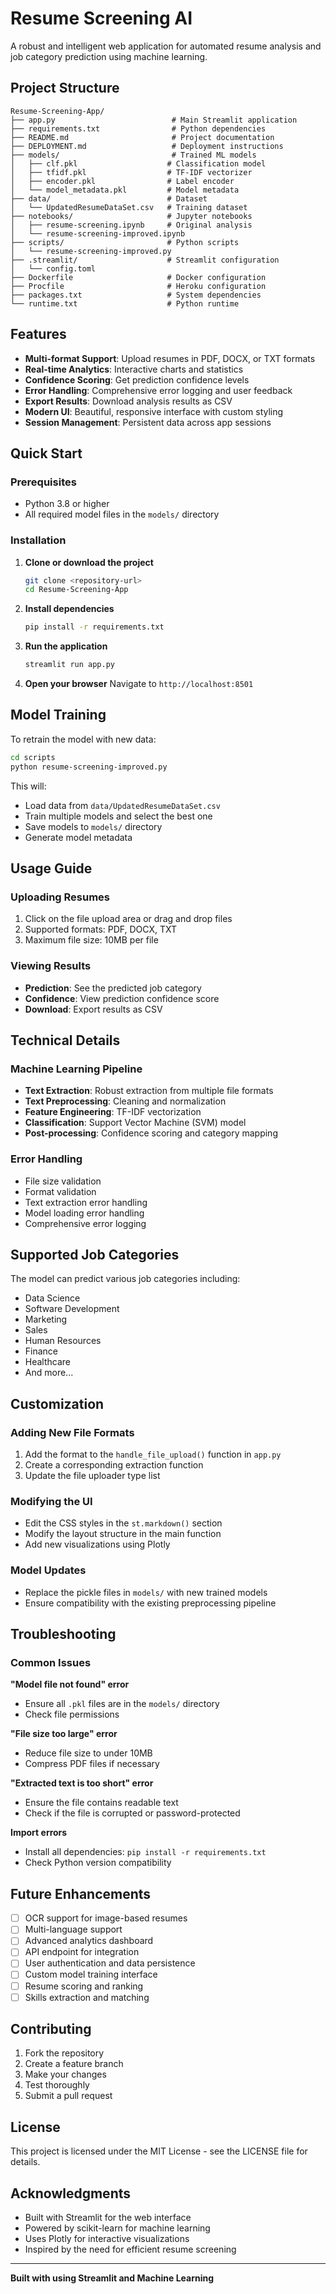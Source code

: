 # Resume Screening AI

A robust and intelligent web application for automated resume analysis and job category prediction using machine learning.

## Project Structure

```
Resume-Screening-App/
├── app.py                          # Main Streamlit application
├── requirements.txt                # Python dependencies
├── README.md                       # Project documentation
├── DEPLOYMENT.md                   # Deployment instructions
├── models/                         # Trained ML models
│   ├── clf.pkl                    # Classification model
│   ├── tfidf.pkl                  # TF-IDF vectorizer
│   ├── encoder.pkl                # Label encoder
│   └── model_metadata.pkl         # Model metadata
├── data/                          # Dataset
│   └── UpdatedResumeDataSet.csv   # Training dataset
├── notebooks/                     # Jupyter notebooks
│   ├── resume-screening.ipynb     # Original analysis
│   └── resume-screening-improved.ipynb
├── scripts/                       # Python scripts
│   └── resume-screening-improved.py
├── .streamlit/                    # Streamlit configuration
│   └── config.toml
├── Dockerfile                     # Docker configuration
├── Procfile                       # Heroku configuration
├── packages.txt                   # System dependencies
└── runtime.txt                    # Python runtime
```

##  Features

- **Multi-format Support**: Upload resumes in PDF, DOCX, or TXT formats
- **Real-time Analytics**: Interactive charts and statistics
- **Confidence Scoring**: Get prediction confidence levels
- **Error Handling**: Comprehensive error logging and user feedback
- **Export Results**: Download analysis results as CSV
- **Modern UI**: Beautiful, responsive interface with custom styling
- **Session Management**: Persistent data across app sessions

##  Quick Start

### Prerequisites
- Python 3.8 or higher
- All required model files in the `models/` directory

### Installation

1. **Clone or download the project**
   ```bash
   git clone <repository-url>
   cd Resume-Screening-App
   ```

2. **Install dependencies**
   ```bash
   pip install -r requirements.txt
   ```

3. **Run the application**
   ```bash
   streamlit run app.py
   ```

4. **Open your browser**
   Navigate to `http://localhost:8501`

##  Model Training

To retrain the model with new data:

```bash
cd scripts
python resume-screening-improved.py
```

This will:
- Load data from `data/UpdatedResumeDataSet.csv`
- Train multiple models and select the best one
- Save models to `models/` directory
- Generate model metadata

##  Usage Guide

### Uploading Resumes
1. Click on the file upload area or drag and drop files
2. Supported formats: PDF, DOCX, TXT
3. Maximum file size: 10MB per file

### Viewing Results
- **Prediction**: See the predicted job category
- **Confidence**: View prediction confidence score
- **Download**: Export results as CSV

##  Technical Details

### Machine Learning Pipeline
- **Text Extraction**: Robust extraction from multiple file formats
- **Text Preprocessing**: Cleaning and normalization
- **Feature Engineering**: TF-IDF vectorization
- **Classification**: Support Vector Machine (SVM) model
- **Post-processing**: Confidence scoring and category mapping

### Error Handling
- File size validation
- Format validation
- Text extraction error handling
- Model loading error handling
- Comprehensive error logging

##  Supported Job Categories

The model can predict various job categories including:
- Data Science
- Software Development
- Marketing
- Sales
- Human Resources
- Finance
- Healthcare
- And more...

##  Customization

### Adding New File Formats
1. Add the format to the `handle_file_upload()` function in `app.py`
2. Create a corresponding extraction function
3. Update the file uploader type list

### Modifying the UI
- Edit the CSS styles in the `st.markdown()` section
- Modify the layout structure in the main function
- Add new visualizations using Plotly

### Model Updates
- Replace the pickle files in `models/` with new trained models
- Ensure compatibility with the existing preprocessing pipeline

##  Troubleshooting

### Common Issues

**"Model file not found" error**
- Ensure all `.pkl` files are in the `models/` directory
- Check file permissions

**"File size too large" error**
- Reduce file size to under 10MB
- Compress PDF files if necessary

**"Extracted text is too short" error**
- Ensure the file contains readable text
- Check if the file is corrupted or password-protected

**Import errors**
- Install all dependencies: `pip install -r requirements.txt`
- Check Python version compatibility

##  Future Enhancements

- [ ] OCR support for image-based resumes
- [ ] Multi-language support
- [ ] Advanced analytics dashboard
- [ ] API endpoint for integration
- [ ] User authentication and data persistence
- [ ] Custom model training interface
- [ ] Resume scoring and ranking
- [ ] Skills extraction and matching

## Contributing

1. Fork the repository
2. Create a feature branch
3. Make your changes
4. Test thoroughly
5. Submit a pull request

##  License

This project is licensed under the MIT License - see the LICENSE file for details.

## Acknowledgments

- Built with Streamlit for the web interface
- Powered by scikit-learn for machine learning
- Uses Plotly for interactive visualizations
- Inspired by the need for efficient resume screening

---

**Built with  using Streamlit and Machine Learning**
